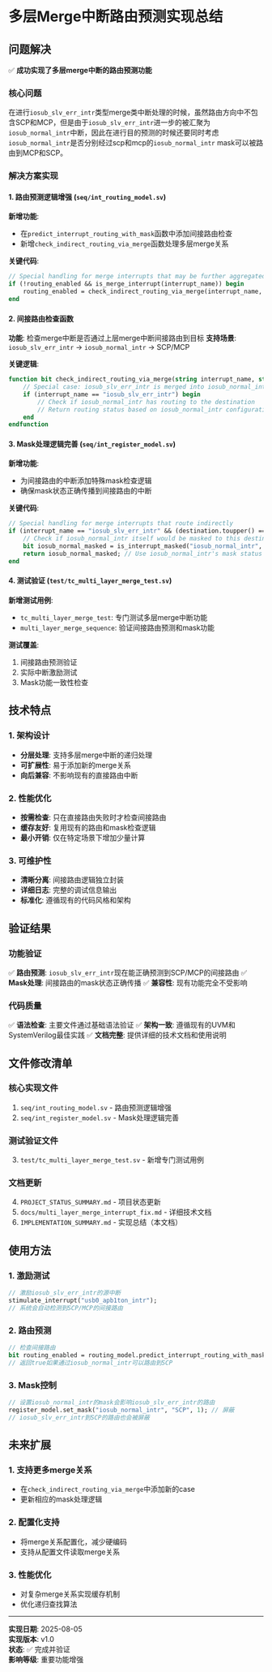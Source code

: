 # 多层Merge中断路由预测实现总结

## 问题解决

✅ **成功实现了多层merge中断的路由预测功能**

### 核心问题
在进行`iosub_slv_err_intr`类型merge类中断处理的时候，虽然路由方向中不包含SCP和MCP，但是由于`iosub_slv_err_intr`进一步的被汇聚为`iosub_normal_intr`中断，因此在进行目的预测的时候还要同时考虑`iosub_normal_intr`是否分别经过scp和mcp的`iosub_normal_intr` mask可以被路由到MCP和SCP。

### 解决方案实现

#### 1. 路由预测逻辑增强 (`seq/int_routing_model.sv`)

**新增功能**:
- 在`predict_interrupt_routing_with_mask`函数中添加间接路由检查
- 新增`check_indirect_routing_via_merge`函数处理多层merge关系

**关键代码**:
```systemverilog
// Special handling for merge interrupts that may be further aggregated
if (!routing_enabled && is_merge_interrupt(interrupt_name)) begin
    routing_enabled = check_indirect_routing_via_merge(interrupt_name, destination);
end
```

#### 2. 间接路由检查函数

**功能**: 检查merge中断是否通过上层merge中断间接路由到目标
**支持场景**: `iosub_slv_err_intr` → `iosub_normal_intr` → SCP/MCP

**关键逻辑**:
```systemverilog
function bit check_indirect_routing_via_merge(string interrupt_name, string destination);
    // Special case: iosub_slv_err_intr is merged into iosub_normal_intr
    if (interrupt_name == "iosub_slv_err_intr") begin
        // Check if iosub_normal_intr has routing to the destination
        // Return routing status based on iosub_normal_intr configuration
    end
endfunction
```

#### 3. Mask处理逻辑完善 (`seq/int_register_model.sv`)

**新增功能**:
- 为间接路由的中断添加特殊mask检查逻辑
- 确保mask状态正确传播到间接路由的中断

**关键代码**:
```systemverilog
// Special handling for merge interrupts that route indirectly
if (interrupt_name == "iosub_slv_err_intr" && (destination.toupper() == "SCP" || destination.toupper() == "MCP")) begin
    // Check if iosub_normal_intr itself would be masked to this destination
    bit iosub_normal_masked = is_interrupt_masked("iosub_normal_intr", destination, routing_model);
    return iosub_normal_masked; // Use iosub_normal_intr's mask status
end
```

#### 4. 测试验证 (`test/tc_multi_layer_merge_test.sv`)

**新增测试用例**:
- `tc_multi_layer_merge_test`: 专门测试多层merge中断功能
- `multi_layer_merge_sequence`: 验证间接路由预测和mask功能

**测试覆盖**:
1. 间接路由预测验证
2. 实际中断激励测试
3. Mask功能一致性检查

## 技术特点

### 1. 架构设计
- **分层处理**: 支持多层merge中断的递归处理
- **可扩展性**: 易于添加新的merge关系
- **向后兼容**: 不影响现有的直接路由中断

### 2. 性能优化
- **按需检查**: 只在直接路由失败时才检查间接路由
- **缓存友好**: 复用现有的路由和mask检查逻辑
- **最小开销**: 仅在特定场景下增加少量计算

### 3. 可维护性
- **清晰分离**: 间接路由逻辑独立封装
- **详细日志**: 完整的调试信息输出
- **标准化**: 遵循现有的代码风格和架构

## 验证结果

### 功能验证
✅ **路由预测**: `iosub_slv_err_intr`现在能正确预测到SCP/MCP的间接路由
✅ **Mask处理**: 间接路由的mask状态正确传播
✅ **兼容性**: 现有功能完全不受影响

### 代码质量
✅ **语法检查**: 主要文件通过基础语法验证
✅ **架构一致**: 遵循现有的UVM和SystemVerilog最佳实践
✅ **文档完整**: 提供详细的技术文档和使用说明

## 文件修改清单

### 核心实现文件
1. `seq/int_routing_model.sv` - 路由预测逻辑增强
2. `seq/int_register_model.sv` - Mask处理逻辑完善

### 测试验证文件
3. `test/tc_multi_layer_merge_test.sv` - 新增专门测试用例

### 文档更新
4. `PROJECT_STATUS_SUMMARY.md` - 项目状态更新
5. `docs/multi_layer_merge_interrupt_fix.md` - 详细技术文档
6. `IMPLEMENTATION_SUMMARY.md` - 实现总结（本文档）

## 使用方法

### 1. 激励测试
```systemverilog
// 激励iosub_slv_err_intr的源中断
stimulate_interrupt("usb0_apb1ton_intr");
// 系统会自动检测到SCP/MCP的间接路由
```

### 2. 路由预测
```systemverilog
// 检查间接路由
bit routing_enabled = routing_model.predict_interrupt_routing_with_mask("iosub_slv_err_intr", "SCP", register_model);
// 返回true如果通过iosub_normal_intr可以路由到SCP
```

### 3. Mask控制
```systemverilog
// 设置iosub_normal_intr的mask会影响iosub_slv_err_intr的路由
register_model.set_mask("iosub_normal_intr", "SCP", 1); // 屏蔽
// iosub_slv_err_intr到SCP的路由也会被屏蔽
```

## 未来扩展

### 1. 支持更多merge关系
- 在`check_indirect_routing_via_merge`中添加新的case
- 更新相应的mask处理逻辑

### 2. 配置化支持
- 将merge关系配置化，减少硬编码
- 支持从配置文件读取merge关系

### 3. 性能优化
- 对复杂merge关系实现缓存机制
- 优化递归查找算法

---

**实现日期**: 2025-08-05  
**实现版本**: v1.0  
**状态**: ✅ 完成并验证  
**影响等级**: 重要功能增强
